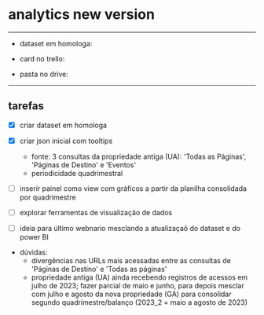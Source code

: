 # analytics new version

- - - 

- dataset em homologa:

- card no trello:

- pasta no drive:

- - - 

## tarefas

- [x] criar dataset em homologa

- [x] criar json inicial com tooltips
	- fonte: 3 consultas da propriedade antiga (UA): 'Todas as Páginas', 'Páginas de Destino' e 'Eventos' 
	- periodicidade quadrimestral

- [ ] inserir painel como view com gráficos a partir da planilha consolidada por quadrimestre

- [ ] explorar ferramentas de visualização de dados

- [ ] ideia para último webnario mesclando a atualizaçaõ do dataset e do power BI 

- dúvidas:
	- divergências nas URLs mais acessadas entre as consultas de 'Páginas de Destino' e 'Todas as páginas'
	- propriedade antiga (UA) ainda recebendo registros de acessos em julho de 2023; fazer parcial de maio e junho, para depois mesclar com julho e agosto da nova propriedade (GA) para consolidar segundo quadrimestre/balanço (2023_2 = maio a agosto de 2023)
